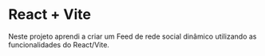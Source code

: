 # React + Vite

Neste projeto aprendi a criar um Feed de rede social dinâmico utilizando as funcionalidades do React/Vite.

